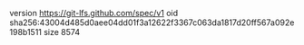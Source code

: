 version https://git-lfs.github.com/spec/v1
oid sha256:43004d485d0aee04dd01f3a12622f3367c063da1817d20ff567a092e198b1511
size 8574

